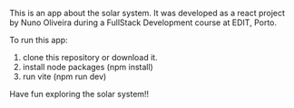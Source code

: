 This is an app about the solar system. It was developed as a react project by Nuno Oliveira
during a FullStack Development course at EDIT, Porto.

To run this app:

1. clone this repository or download it.
2. install node packages (npm install)
3. run vite (npm run dev)

Have fun exploring the solar system!!
